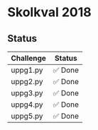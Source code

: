 # Skolkval 2018

## Status

| Challenge | Status   |
| --------- | -------- |
| uppg1.py  | ✅ Done  |
| uppg2.py  | ✅ Done  |
| uppg3.py  | ✅ Done  |
| uppg4.py  | ✅ Done  |
| uppg5.py  | ✅ Done  |
